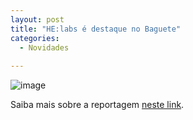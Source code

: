 ```yaml
---
layout: post
title: "HE:labs é destaque no Baguete"
categories:
  - Novidades
     
---
```


![image](/blog/images/posts/2012-10-29/baguete.jpg)

Saiba mais sobre a reportagem [neste link](http://www.baguete.com.br/noticias/17/10/2012/helabs-compra-empresa-de-londrina).
